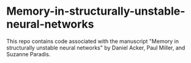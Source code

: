 # Memory-in-structurally-unstable-neural-networks

This repo contains code associated with the manuscript "Memory in structurally unstable neural networks" by Daniel Acker, Paul Miller, and Suzanne Paradis.